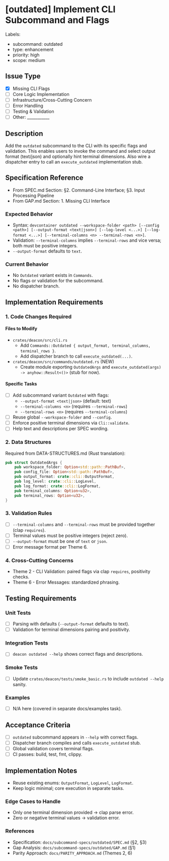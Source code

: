 # [outdated] Implement CLI Subcommand and Flags

Labels:
- subcommand: outdated
- type: enhancement
- priority: high
- scope: medium

## Issue Type
- [x] Missing CLI Flags
- [ ] Core Logic Implementation
- [ ] Infrastructure/Cross-Cutting Concern
- [ ] Error Handling
- [ ] Testing & Validation
- [ ] Other: ___________

## Description
Add the `outdated` subcommand to the CLI with its specific flags and validation. This enables users to invoke the command and select output format (text/json) and optionally hint terminal dimensions. Also wire a dispatcher entry to call an `execute_outdated` implementation stub.

## Specification Reference

- From SPEC.md Section: §2. Command-Line Interface; §3. Input Processing Pipeline
- From GAP.md Section: 1. Missing CLI Interface

### Expected Behavior
- Syntax: `devcontainer outdated --workspace-folder <path> [--config <path>] [--output-format <text|json>] [--log-level <...>] [--log-format <...>] [--terminal-columns <n> --terminal-rows <n>]`.
- Validation: `--terminal-columns` implies `--terminal-rows` and vice versa; both must be positive integers.
- `--output-format` defaults to `text`.

### Current Behavior
- No `Outdated` variant exists in `Commands`.
- No flags or validation for the subcommand.
- No dispatcher branch.

## Implementation Requirements

### 1. Code Changes Required

#### Files to Modify
- `crates/deacon/src/cli.rs`
  - Add `Commands::Outdated { output_format, terminal_columns, terminal_rows }`.
  - Add dispatcher branch to call `execute_outdated(...)`.
- `crates/deacon/src/commands/outdated.rs` (NEW)
  - Create module exporting `OutdatedArgs` and `execute_outdated(args) -> anyhow::Result<()>` (stub for now).

#### Specific Tasks
- [ ] Add subcommand variant `Outdated` with flags:
  - `--output-format <text|json>` (default: text)
  - `--terminal-columns <n>` (requires `--terminal-rows`)
  - `--terminal-rows <n>` (requires `--terminal-columns`)
- [ ] Reuse global `--workspace-folder` and `--config`.
- [ ] Enforce positive terminal dimensions via `Cli::validate`.
- [ ] Help text and descriptions per SPEC wording.

### 2. Data Structures

Required from DATA-STRUCTURES.md (Rust translation):
```rust
pub struct OutdatedArgs {
    pub workspace_folder: Option<std::path::PathBuf>,
    pub config_file: Option<std::path::PathBuf>,
    pub output_format: crate::cli::OutputFormat,
    pub log_level: crate::cli::LogLevel,
    pub log_format: crate::cli::LogFormat,
    pub terminal_columns: Option<u32>,
    pub terminal_rows: Option<u32>,
}
```

### 3. Validation Rules
- [ ] `--terminal-columns` and `--terminal-rows` must be provided together (clap `requires`).
- [ ] Terminal values must be positive integers (reject zero).
- [ ] `--output-format` must be one of `text` or `json`.
- [ ] Error message format per Theme 6.

### 4. Cross-Cutting Concerns
- Theme 2 - CLI Validation: paired flags via clap `requires`, positivity checks.
- Theme 6 - Error Messages: standardized phrasing.

## Testing Requirements

### Unit Tests
- [ ] Parsing with defaults (`--output-format` defaults to text).
- [ ] Validation for terminal dimensions pairing and positivity.

### Integration Tests
- [ ] `deacon outdated --help` shows correct flags and descriptions.

### Smoke Tests
- [ ] Update `crates/deacon/tests/smoke_basic.rs` to include `outdated --help` sanity.

### Examples
- [ ] N/A here (covered in separate docs/examples task).

## Acceptance Criteria
- [ ] `outdated` subcommand appears in `--help` with correct flags.
- [ ] Dispatcher branch compiles and calls `execute_outdated` stub.
- [ ] Global validation covers terminal flags.
- [ ] CI passes: build, test, fmt, clippy.

## Implementation Notes
- Reuse existing enums: `OutputFormat`, `LogLevel`, `LogFormat`.
- Keep logic minimal; core execution in separate tasks.

### Edge Cases to Handle
- Only one terminal dimension provided → clap parse error.
- Zero or negative terminal values → validation error.

### References
- Specification: `docs/subcommand-specs/outdated/SPEC.md` (§2, §3)
- Gap Analysis: `docs/subcommand-specs/outdated/GAP.md` (§1)
- Parity Approach: `docs/PARITY_APPROACH.md` (Themes 2, 6)